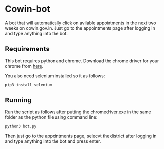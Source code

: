 # Cowin-bot

A bot that will automatically click on avilable appointments in the next two weeks on cowin.gov.in. Just go to the appointments page after logging in and type anything into the bot.

## Requirements

This bot requires python and chrome. Download the chrome driver for your chrome from [here](https://chromedriver.chromium.org/downloads).

You also need selenium installed so it as follows: 

```bash
pip3 install selenium
```

## Running

Run the script as follows after putting the chromedriver.exe in the same folder as the python file using command line:

```bash
python3 bot.py
```

Then just go to the appointments page, selecvt the district after logging in and type anything into the bot and press enter.